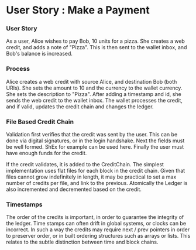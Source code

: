 # User Story : Make a Payment

### User Story

As a user, Alice wishes to pay Bob, 10 units for a pizza. She creates a web credit, and adds a note of "Pizza". This is then sent to the wallet inbox, and Bob's balance is increased.

### Process <a id="process"></a>

Alice creates a web credit with source Alice, and destination Bob \(both URIs\).  She sets the amount to 10 and the currency to the wallet currency.  She sets the description to "Pizza".  After adding a timestamp and id, she sends the web credit to the wallet inbox.  The wallet processes the credit, and if valid, updates the credit chain and changes the ledger.

### File Based Credit Chain

Validation first verifies that the credit was sent by the user.  This can be done via digital signatures, or in the login handshake.  Next the fields must be well formed.  ShEx for example can be used here.  Finally the user must have enough funds for the credit.

If the credit validates, it is added to the CreditChain.  The simplest implementation uses flat files for each block in the credit chain.  Given that files cannot grow indefinitely in length, it may be practical to set a max number of credits per file, and link to the previous.  Atomically the Ledger is also incremented and decremented based on the credit.

### Timestamps

The order of the credits is important, in order to guarantee the integrity of the ledger.  Time stamps can often drift in global systems, or clocks can be incorrect.  In such a way the credits may require next / prev pointers in order to preserver order, or in built ordering structures such as arrays or lists.  This relates to the subtle distinction between time and block chains.


